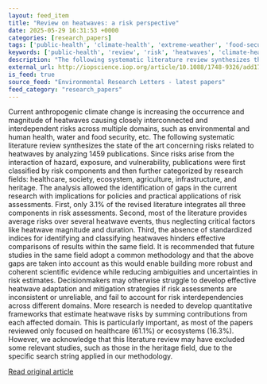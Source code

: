 ```yaml
---
layout: feed_item
title: "Review on heatwaves: a risk perspective"
date: 2025-05-29 16:31:53 +0000
categories: [research_papers]
tags: ['public-health', 'climate-health', 'extreme-weather', 'food-security', 'heatwave', 'agriculture']
keywords: ['public-health', 'review', 'risk', 'heatwaves', 'climate-health', 'extreme-weather', 'food-security', 'heatwave']
description: "The following systematic literature review synthesizes the state of the art concerning risks related to heatwaves by analyzing 1459 publications"
external_url: http://iopscience.iop.org/article/10.1088/1748-9326/add178
is_feed: true
source_feed: "Environmental Research Letters - latest papers"
feed_category: "research_papers"
---
```


Current anthropogenic climate change is increasing the occurrence and magnitude of heatwaves causing closely interconnected and interdependent risks across multiple domains, such as environmental and human health, water and food security, etc. The following systematic literature review synthesizes the state of the art concerning risks related to heatwaves by analyzing 1459 publications. Since risks arise from the interaction of hazard, exposure, and vulnerability, publications were first classified by risk components and then further categorized by research fields: healthcare, society, ecosystem, agriculture, infrastructure, and heritage. The analysis allowed the identification of gaps in the current research with implications for policies and practical applications of risk assessments. First, only 3.1% of the revised literature integrates all three components in risk assessments. Second, most of the literature provides average risks over several heatwave events, thus neglecting critical factors like heatwave magnitude and duration. Third, the absence of standardized indices for identifying and classifying heatwaves hinders effective comparisons of results within the same field. It is recommended that future studies in the same field adopt a common methodology and that the above gaps are taken into account as this would enable building more robust and coherent scientific evidence while reducing ambiguities and uncertainties in risk estimates. Decisionmakers may otherwise struggle to develop effective heatwave adaptation and mitigation strategies if risk assessments are inconsistent or unreliable, and fail to account for risk interdependencies across different domains. More research is needed to develop quantitative frameworks that estimate heatwave risks by summing contributions from each affected domain. This is particularly important, as most of the papers reviewed only focused on healthcare (61.1%) or ecosystems (16.3%). However, we acknowledge that this literature review may have excluded some relevant studies, such as those in the heritage field, due to the specific search string applied in our methodology.

[Read original article](http://iopscience.iop.org/article/10.1088/1748-9326/add178)
